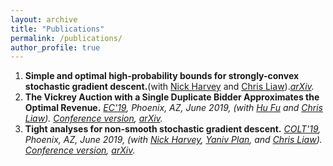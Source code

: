 ```yaml
---
layout: archive
title: "Publications"
permalink: /publications/
author_profile: true
---
```

1. **Simple and optimal high-probability bounds for strongly-convex stochastic gradient descent.**(with [Nick Harvey](https://www.cs.ubc.ca/~nickhar/) and [Chris Liaw](https://cvliaw.github.io/)).*[arXiv](https://arxiv.org/abs/1909.00843).*
1. **The Vickrey Auction with a Single Duplicate Bidder Approximates the Optimal Revenue.** *[EC'19](http://www.sigecom.org/ec19/), Phoenix, AZ, June 2019, (with [Hu Fu](http://www.fuhuthu.com/) and [Chris Liaw](https://cvliaw.github.io/)). [Conference version](https://dl.acm.org/citation.cfm?id=3329597), [arXiv](https://arxiv.org/abs/1905.03773).*
1. **Tight analyses for non-smooth stochastic gradient descent.** *[COLT'19](https://learningtheory.org/colt2019/), Phoenix, AZ, June 2019, (with [Nick Harvey](https://www.cs.ubc.ca/~nickhar/), [Yaniv Plan](http://www.yanivplan.com/), and [Chris Liaw](https://cvliaw.github.io/)). [Conference version](http://proceedings.mlr.press/v99/harvey19a.html), [arXiv](https://arxiv.org/abs/1812.05217).* 
